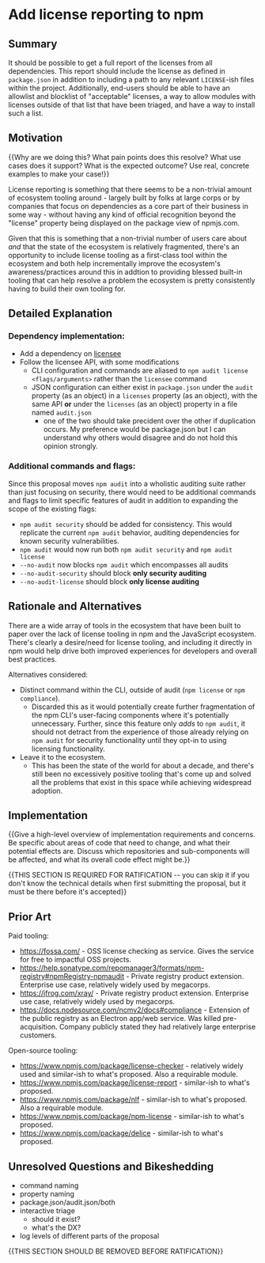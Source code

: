 # Add license reporting to npm

## Summary

It should be possible to get a full report of the licenses from all dependencies. This report should include the license as defined in `package.json` in addition to including a path to any relevant `LICENSE`-ish files within the project. Additionally, end-users should be able to have an allowlist and blocklist of "acceptable" licenses, a way to allow modules with licenses outside of that list that have been triaged, and have a way to install such a list.

## Motivation

{{Why are we doing this? What pain points does this resolve? What use cases does it support? What is the expected outcome? Use real, concrete examples to make your case!}}

License reporting is something that there seems to be a non-trivial amount of ecosystem tooling around - largely built by folks at large corps or by companies that focus on dependencies as a core part of their business in some way - without having any kind of official recognition beyond the "license" property being displayed on the package view of npmjs.com.

Given that this is something that a non-trivial number of users care about _and_ that the state of the ecosystem is relatively fragmented, there's an opportunity to include license tooling as a first-class tool within the ecosystem and both help incrementally improve the ecosystem's awareness/practices around this in addtion to providing blessed built-in tooling that can help resolve a problem the ecosystem is pretty consistently having to build their own tooling for.

## Detailed Explanation

### Dependency implementation:  

- Add a dependency on [licensee](https://www.npmjs.com/package/licensee)
- Follow the licensee API, with some modifications
  - CLI configuration and commands are aliased to `npm audit license <flags/arguments>` rather than the `licensee` command
  - JSON configuration can either exist in `package.json` under the `audit` property (as an object) in a `licenses` property (as an object), with the same API **or** under the `licenses` (as an object) property in a file named `audit.json`
    - one of the two should take precident over the other if duplication occurs. My preference would be package.json but I can understand why others would disagree and do not hold this opinion strongly.

### Additional commands and flags:

Since this proposal moves `npm audit` into a wholistic auditing suite rather than just focusing on security, there would need to be additional commands and flags to limit specific features of audit in addition to expanding the scope of the existing flags:

  - `npm audit security` should be added for consistency. This would replicate the current `npm audit` behavior, auditing dependencies for known security vulnerabilities.
  - `npm audit` would now run both `npm audit security` and `npm audit license`
  - `--no-audit` now blocks `npm audit` which encompasses all audits
  - `--no-audit-security` should block **only security auditing**
  - `--no-audit-license` should block **only license auditing**


<!-- Old "Detailed Explanation" - saved for context while drafting.
- It should be possible to get a full report of the licenses from all dependencies.
  - This should be runnable from a single command: `npm audit licenses`
    - Offline (default)
      - This report should collect all licenses via the `license` properties from `package.json` files in `node_modules`.
    - Online (`--online`)
      - This report should have an `--online` mode that will resolve the dependency tree and fetch the entire dependency tree's licenses without needing the modules on disk.
    - Output
      - This report should default to a pretty printed human-readable version.
      - This report should be able to be output as JSON with a `--json` flag.
- It should be possible to define a set of allowed, blocked, and ignored licenses
  - Location
    - This should be able to be defined both in `package.json` or something like `audit.json`.
  - Contents
    - These lists should an be in a `licenses` object with three properties - `allow` (array), `block` (array), and `ignore` (object).
      - If in `package.json`, `licenses` should be a subproperty of `audit`.
      - If in `audit.json`, `licenses` should be a top level property.
      - In `licenses`, `allow` should be an array of values that would _ideally_ be SPDX License Identifiers or SPDX License Expressions but in reality will not end up always being that.
      - In `licenses`, `block` should be an array of values that would _ideally_ be SPDX License Identifiers or SPDX License Expressions but in reality will not end up always being that.
      - In `licenses`, `ignore` should be an object with two properties - `licenses` and `modules`.
        - `licenses` is a list of license values (parsed from `license` in dependencies' `package.json`) to _ignore_ from any kind of checking.
        - `modules` is a list of modules (parsed from `name` in dependencies' `package.json`) to _ignore_ from any kind of checking.
  - Behavior on `npm install`
    - If a `block` property exists, npm should not install any modules on-disk that have a value in `license` that matches any of the values in `block`.
    - All blocked modules and the path they were introduced through should be reported as an `error` or `warn`.
- It should be possible to triage licenses that are on disk (in `node_modules`) or would be resolved in the dependency tree
  - This should be accomplished through `npm audit licenses triage`
    - Offline (default)
      - This report should collect all licenses via the `license` properties from `package.json` files in `node_modules`, filtering out any licenses that are in `allow` and  `block` in addition to any licenses or modules in `ignore`, and provide the user the option to `allow`, `block`, or `ignore` the license, one by one.
    - Online (`--online`)
      - This report should collect all licenses via the `license` properties from `package.json` files from a resolved dependency tree without needing the modules on disk, filtering out any licenses that are in `allow` and  `block` in addition to any licenses or modules in `ignore`, and provide the user the option to `allow`, `block`, or `ignore` the license, one by one.
-->

## Rationale and Alternatives

There are a wide array of tools in the ecosystem that have been built to paper over the lack of license tooling in npm and the JavaScript ecosystem. There's clearly a desire/need for license tooling, and including it directly in npm would help drive both improved experiences for developers and overall best practices.

Alternatives considered:

- Distinct command within the CLI, outside of audit (`npm license` or `npm compliance`).
  - Discarded this as it would potentially create further fragmentation of the npm CLI's user-facing components where it's potentially unnecessary. Further, since this feature only _adds_ to `npm audit`, it should not detract from the experience of those already relying on `npm audit` for security functionality until they opt-in to using licensing functionality.
- Leave it to the ecosystem.
  - This has been the state of the world for about a decade, and there's still been no excessively positive tooling that's come up and solved all the problems that exist in this space while achieving widespread adoption.

## Implementation

{{Give a high-level overview of implementation requirements and concerns. Be specific about areas of code that need to change, and what their potential effects are. Discuss which repositories and sub-components will be affected, and what its overall code effect might be.}}

{{THIS SECTION IS REQUIRED FOR RATIFICATION -- you can skip it if you don't know the technical details when first submitting the proposal, but it must be there before it's accepted}}

## Prior Art

Paid tooling:

- https://fossa.com/ - OSS license checking as service. Gives the service for free to impactful OSS projects.
- https://help.sonatype.com/repomanager3/formats/npm-registry#npmRegistry-npmaudit - Private registry product extension. Enterprise use case, relatively widely used by megacorps.
- https://jfrog.com/xray/ - Private registry product extension. Enterprise use case, relatively widely used by megacorps.
- https://docs.nodesource.com/ncmv2/docs#compliance - Extension of the public registry as an Electron app/web service. Was killed pre-acquisition. Company publicly stated they had relatively large enterprise customers.

Open-source tooling:

- https://www.npmjs.com/package/license-checker - relatively widely used and similar-ish to what's proposed. Also a requirable module.
- https://www.npmjs.com/package/license-report - similar-ish to what's proposed.
- https://www.npmjs.com/package/nlf - similar-ish to what's proposed. Also a requirable module.
- https://www.npmjs.com/package/npm-license - similar-ish to what's proposed.
- https://www.npmjs.com/package/delice - similar-ish to what's proposed.

## Unresolved Questions and Bikeshedding

- command naming
- property naming
- package.json/audit.json/both
- interactive triage
  - should it exist?
  - what's the DX?
- log levels of different parts of the proposal

{{THIS SECTION SHOULD BE REMOVED BEFORE RATIFICATION}}
